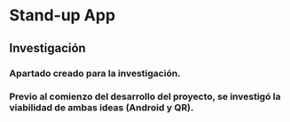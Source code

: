 # Stand-up App

## Investigación

### Apartado creado para la investigación.
### Previo al comienzo del desarrollo del proyecto, se investigó la viabilidad de ambas ideas (Android y QR).
